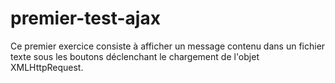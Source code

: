 # premier-test-ajax
Ce premier exercice consiste à afficher un message contenu dans un fichier texte sous les boutons déclenchant le chargement de l'objet XMLHttpRequest.
